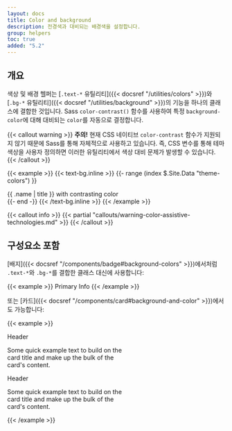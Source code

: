 ```yaml
---
layout: docs
title: Color and background
description: 전경색과 대비되는 배경색을 설정합니다.
group: helpers
toc: true
added: "5.2"
---
```


## 개요

색상 및 배경 헬퍼는 [`.text-*` 유틸리티]({{< docsref "/utilities/colors" >}})와 [`.bg-*` 유틸리티]({{< docsref "/utilities/background" >}})의 기능을 하나의 클래스에 결합한 것입니다. Sass `color-contrast()` 함수를 사용하여 특정 `background-color`에 대해 대비되는 `color`를 자동으로 결정합니다.

{{< callout warning >}}
**주의!** 현재 CSS 네이티브 `color-contrast` 함수가 지원되지 않기 때문에 Sass를 통해 자체적으로 사용하고 있습니다. 즉, CSS 변수를 통해 테마 색상을 사용자 정의하면 이러한 유틸리티에서 색상 대비 문제가 발생할 수 있습니다.
{{< /callout >}}

{{< example >}}
{{< text-bg.inline >}}
{{- range (index $.Site.Data "theme-colors") }}
<div class="text-bg-{{ .name }} p-3">{{ .name | title }} with contrasting color</div>
{{- end -}}
{{< /text-bg.inline >}}
{{< /example >}}

{{< callout info >}}
{{< partial "callouts/warning-color-assistive-technologies.md" >}}
{{< /callout >}}

## 구성요소 포함

[배지]({{< docsref "/components/badge#background-colors" >}})에서처럼 `.text-*`와 `.bg-*`를 결합한 클래스 대신에 사용합니다:

{{< example >}}
<span class="badge text-bg-primary">Primary</span>
<span class="badge text-bg-info">Info</span>
{{< /example >}}

또는 [카드]({{< docsref "/components/card#background-and-color" >}})에서도 가능합니다:

{{< example >}}
<div class="card text-bg-primary mb-3" style="max-width: 18rem;">
  <div class="card-header">Header</div>
  <div class="card-body">
    <p class="card-text">Some quick example text to build on the card title and make up the bulk of the card's content.</p>
  </div>
</div>
<div class="card text-bg-info mb-3" style="max-width: 18rem;">
  <div class="card-header">Header</div>
  <div class="card-body">
    <p class="card-text">Some quick example text to build on the card title and make up the bulk of the card's content.</p>
  </div>
</div>
{{< /example >}}
